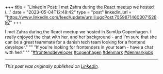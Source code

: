 +++
title = "LinkedIn Post: I met Zahra during the React meetup we hosted i..."
date = "2023-05-04T12:48:42"
type = "post"
linkedin_url = "https://www.linkedin.com/feed/update/urn:li:ugcPost:7059871460307152897"
+++

I met Zahra during the React meetup we hosted in SumUp Copenhagen. I really enjoyed the chat with her, and her background - and I'm sure that she can be a great teammate for a danish tech team looking for a frontend developer."
""
"If you're looking for frontenders in your team - have a chat with her!"
""
"[#frontenddeveloper](https://www.linkedin.com/feed/hashtag/frontenddeveloper) [#copenhagen](https://www.linkedin.com/feed/hashtag/copenhagen) [#denmark](https://www.linkedin.com/feed/hashtag/denmark) [#denmarkjobs](https://www.linkedin.com/feed/hashtag/denmarkjobs)

---

*This post was originally published on [LinkedIn](https://www.linkedin.com/in/adrianmoreno/recent-activity/all/).*